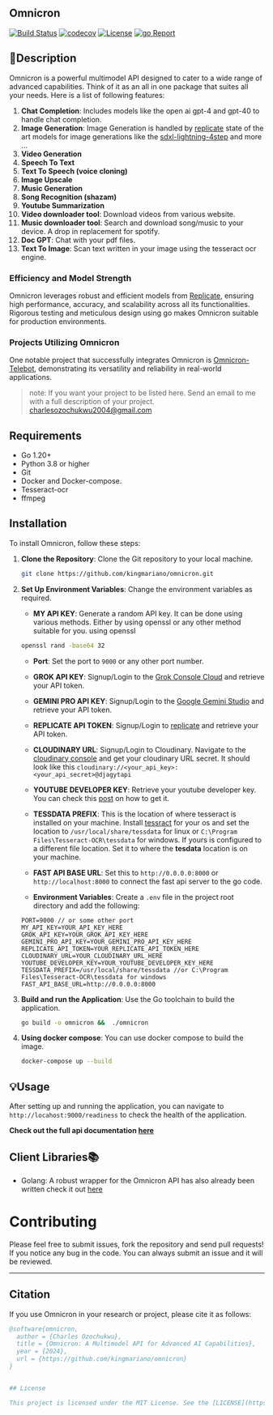 ## Omnicron

[![Build Status](https://img.shields.io/github/actions/workflow/status/kingmariano/omnicron/ci.yml?branch=main)](https://github.com/kingmariano/omnicron/actions)
[![codecov](https://codecov.io/gh/kingmariano/omnicron/branch/main/graph/badge.svg?token=DQVQZKXIG0)](https://codecov.io/gh/kingmariano/omnicron)
[![License](https://img.shields.io/github/license/kingmariano/omnicron)](https://github.com/kingmariano/omnicron/blob/main/LICENSE)
[![go Report](https://goreportcard.com/badge/github.com/kingmariano/omnicron)](https://goreportcard.com/report/github.com/kingmariano/omnicron)

## 📜Description

Omnicron is a powerful multimodel API designed to cater to a wide range of advanced capabilities. Think of it as an all in one package that suites all your needs. Here is a list of following features:

1. **Chat Completion**: Includes models like the open ai gpt-4 and gpt-40 to handle chat completion.
2. **Image Generation**: Image Generation is handled by [replicate](https://replicate.com/) state of the art models for  image generations like the [sdxl-lightning-4step](https://replicate.com/bytedance/sdxl-lightning-4step) and more ...
3. **Video Generation**
4. **Speech To Text**
5. **Text To Speech (voice cloning)** 
6. **Image Upscale**
7. **Music Generation**
8. **Song Recognition (shazam)**
9. **Youtube Summarization**
10. **Video downloader tool**: Download videos from various website.
11. **Music downloader tool**: Search and download song/music to your device. A drop in replacement for spotify.
12. **Doc GPT**: Chat with your pdf files.
13. **Text To Image**: Scan text written in your image using the tesseract ocr engine.

### Efficiency and Model Strength

Omnicron leverages robust and efficient models from [Replicate](https://replicate.com/), ensuring high performance, accuracy, and scalability across all its functionalities. Rigorous testing and meticulous design using go makes Omnicron suitable for production environments. 

### Projects Utilizing Omnicron

One notable project that successfully integrates Omnicron is [Omnicron-Telebot](https://github.com/kingmariano/omnicron-telebot), demonstrating its versatility and reliability in real-world applications.
>note: If you want your project to be listed here. Send an email to me with a full description of your project. charlesozochukwu2004@gmail.com

## Requirements

- Go 1.20+
- Python 3.8 or higher
- Git
- Docker and Docker-compose.
- Tesseract-ocr
- ffmpeg

## Installation

To install Omnicron, follow these steps:

1. **Clone the Repository**: Clone the Git repository to your local machine.

    ```sh
    git clone https://github.com/kingmariano/omnicron.git
    ```

2. **Set Up Environment Variables**: Change the environment variables as required.

    - **MY API KEY**: Generate a random API key. It  can be done using various methods. Either by using openssl or any other method suitable for you.
    using openssl
    ```bash
   openssl rand -base64 32
   ```

    - **Port**: Set the port to `9000` or any other port number.

    - **GROK API KEY**: Signup/Login to the [Grok Console Cloud](https://console.groq.com/login) and retrieve your API token.

   - **GEMINI PRO API KEY**: Signup/Login to the [Google Gemini  Studio](https://ai.google.dev/aistudio/) and retrieve your API token.

   - **REPLICATE API TOKEN**: Signup/Login to [replicate](https://replicate.com/) and retrieve your API token.

   - **CLOUDINARY URL**: Signup/Login to Cloudinary. Navigate to the [cloudinary console](https://console.cloudinary.com/) and get your cloudinary URL secret. It should look like this `cloudinary://<your_api_key>:<your_api_secret>@djagytapi`

   - **YOUTUBE DEVELOPER KEY**: Retrieve your youtube developer key. You can check this [post](https://blog.hubspot.com/website/how-to-get-youtube-api-key) on how to get it.

   - **TESSDATA PREFIX**: This is the location of where tesseract is installed on your machine. Install [tessract](https://tesseract-ocr.github.io/tessdoc/Installation.html) for your os and set the location to `/usr/local/share/tessdata` for linux or `C:\Program Files\Tesseract-OCR\tessdata` for windows. If yours is configured to a different file location. Set it to where the **tesdata** location is on your machine.
   
   - **FAST API BASE URL**: Set this to `http://0.0.0.0:8000` or `http://localhost:8000` to connect the fast api server to the go code.

    - **Environment Variables**: Create a `.env` file in the project root directory and add the following:

    ```env
    PORT=9000 // or some other port
    MY_API_KEY=YOUR_API_KEY_HERE
    GROK_API_KEY=YOUR_GROK_API_KEY_HERE
    GEMINI_PRO_API_KEY=YOUR_GEMINI_PRO_API_KEY_HERE
    REPLICATE_API_TOKEN=YOUR_REPLICATE_API_TOKEN_HERE
    CLOUDINARY_URL=YOUR_CLOUDINARY_URL_HERE
    YOUTUBE_DEVELOPER_KEY=YOUR_YOUTUBE_DEVELOPER_KEY_HERE
   TESSDATA_PREFIX=/usr/local/share/tessdata //or C:\Program  Files\Tesseract-OCR\tessdata for windows
    FAST_API_BASE_URL=http://0.0.0.0:8000 
    ```

3. **Build and run the Application**: Use the Go toolchain to build the application.

    ```sh
    go build -o omnicron &&  ./omnicron
    ```

4. **Using docker compose**: You can use docker compose to build the image.

    ```sh
    docker-compose up --build
    ```

## 💡Usage

After setting up and running the application, you can navigate to `http://locahost:9000/readiness` to check the health of the application.

**Check out the full api documentation [here](https://omnicron-docs.com)**

## Client Libraries📚
- Golang: A robust wrapper for the Omnicron API has also already been written check it out [here](https://github.com/kingmariano/omnicron-go)

Contributing
============

Please feel free to submit issues, fork the repository and send pull requests! If you notice any bug in the code. You can always submit an issue and it will be reviewed.

------

## Citation

If you use Omnicron in your research or project, please cite it as follows:

```bibtex
@software{omnicron,
  author = {Charles Ozochukwu},
  title = {Omnicron: A Multimodel API for Advanced AI Capabilities},
  year = {2024},
  url = {https://github.com/kingmariano/omnicron}
}


## License

This project is licensed under the MIT License. See the [LICENSE](https://github.com/kingmariano/omnicron/blob/main/LICENSE) file for details.

